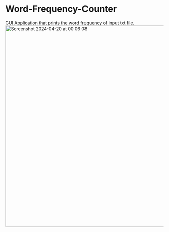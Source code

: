 # Word-Frequency-Counter
GUI Application that prints the word frequency of input txt file.
<img width="641" alt="Screenshot 2024-04-20 at 00 06 08" src="https://github.com/lidldev/Word-Frequency-Counter/assets/118509044/8e2c44c7-208a-4698-a88c-933ded6f912b">
